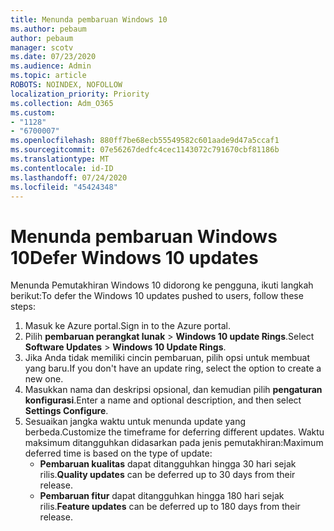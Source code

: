 ```yaml
---
title: Menunda pembaruan Windows 10
ms.author: pebaum
author: pebaum
manager: scotv
ms.date: 07/23/2020
ms.audience: Admin
ms.topic: article
ROBOTS: NOINDEX, NOFOLLOW
localization_priority: Priority
ms.collection: Adm_O365
ms.custom:
- "1128"
- "6700007"
ms.openlocfilehash: 880ff7be68ecb55549582c601aade9d47a5ccaf1
ms.sourcegitcommit: 07e56267dedfc4cec1143072c791670cbf81186b
ms.translationtype: MT
ms.contentlocale: id-ID
ms.lasthandoff: 07/24/2020
ms.locfileid: "45424348"
---
```

# <a name="defer-windows-10-updates"></a><span data-ttu-id="d1782-102">Menunda pembaruan Windows 10</span><span class="sxs-lookup"><span data-stu-id="d1782-102">Defer Windows 10 updates</span></span>

<span data-ttu-id="d1782-103">Menunda Pemutakhiran Windows 10 didorong ke pengguna, ikuti langkah berikut:</span><span class="sxs-lookup"><span data-stu-id="d1782-103">To defer the Windows 10 updates pushed to users, follow these steps:</span></span>

1. <span data-ttu-id="d1782-104">Masuk ke Azure portal.</span><span class="sxs-lookup"><span data-stu-id="d1782-104">Sign in to the Azure portal.</span></span>
2. <span data-ttu-id="d1782-105">Pilih **pembaruan perangkat lunak**   >   **Windows 10 update Rings**.</span><span class="sxs-lookup"><span data-stu-id="d1782-105">Select  **Software Updates**  >  **Windows 10 Update Rings**.</span></span>
3. <span data-ttu-id="d1782-106">Jika Anda tidak memiliki cincin pembaruan, pilih opsi untuk membuat yang baru.</span><span class="sxs-lookup"><span data-stu-id="d1782-106">If you don't have an update ring, select the option to create a new one.</span></span>
4. <span data-ttu-id="d1782-107">Masukkan nama dan deskripsi opsional, dan kemudian pilih **pengaturan konfigurasi**.</span><span class="sxs-lookup"><span data-stu-id="d1782-107">Enter a name and optional description, and then select  **Settings Configure**.</span></span>
5. <span data-ttu-id="d1782-108">Sesuaikan jangka waktu untuk menunda update yang berbeda.</span><span class="sxs-lookup"><span data-stu-id="d1782-108">Customize the timeframe for deferring different updates.</span></span> <span data-ttu-id="d1782-109">Waktu maksimum ditangguhkan didasarkan pada jenis pemutakhiran:</span><span class="sxs-lookup"><span data-stu-id="d1782-109">Maximum deferred time is based on the type of update:</span></span>
    - <span data-ttu-id="d1782-110">**Pembaruan kualitas** dapat ditangguhkan hingga 30 hari sejak rilis.</span><span class="sxs-lookup"><span data-stu-id="d1782-110">**Quality updates**  can be deferred up to 30 days from their release.</span></span>
    - <span data-ttu-id="d1782-111">**Pembaruan fitur** dapat ditangguhkan hingga 180 hari sejak rilis.</span><span class="sxs-lookup"><span data-stu-id="d1782-111">**Feature updates**  can be deferred up to 180 days from their release.</span></span>
